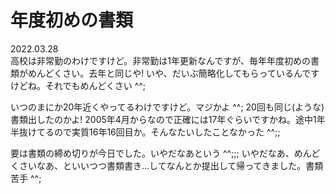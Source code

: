 # 年度初めの書類

2022.03.28<br />
高校は非常勤のわけですけど。非常勤は1年更新なんですが、毎年年度初めの書類がめんどくさい。去年と同じや! いや、だいぶ簡略化してもらっているんですけどね。それでもめんどくさい ^^;

いつのまにか20年近くやってるわけですけど。マジかよ ^^; 20回も同じ(ような)書類出したのかよ! 2005年4月からなので正確には17年ぐらいですかね。途中1年半抜けてるので実質16年16回目か。そんなたいしたことなかった ^^;;

要は書類の締め切りが今日でした。いやだなあという ^^;;; いやだなあ、めんどくさいなあ、といいつつ書類書き...してなんとか提出して帰ってきました。書類苦手 ^^;